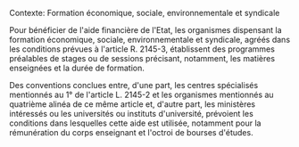 Contexte: Formation économique, sociale, environnementale et syndicale

Pour bénéficier de l'aide financière de l'Etat, les organismes dispensant la formation économique, sociale, environnementale et syndicale, agréés dans les conditions prévues à l'article R. 2145-3, établissent des programmes préalables de stages ou de sessions précisant, notamment, les matières enseignées et la durée de formation.

Des conventions conclues entre, d'une part, les centres spécialisés mentionnés au 1° de l'article L. 2145-2 et les organismes mentionnés au quatrième alinéa de ce même article et, d'autre part, les ministères intéressés ou les universités ou instituts d'université, prévoient les conditions dans lesquelles cette aide est utilisée, notamment pour la rémunération du corps enseignant et l'octroi de bourses d'études.